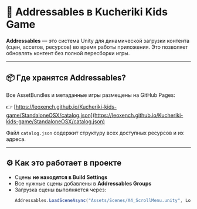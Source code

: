 # 🎯 Addressables в Kucheriki Kids Game

**Addressables** — это система Unity для динамической загрузки контента (сцен, ассетов, ресурсов) во время работы приложения. Это позволяет обновлять контент без полной пересборки игры.

---

## 📦 Где хранятся Addressables?

Все AssetBundles и метаданные игры размещены на GitHub Pages:

👉 [https://leoxench.github.io/Kucheriki-kids-game/StandaloneOSX/catalog.json](https://leoxench.github.io/Kucheriki-kids-game/StandaloneOSX/catalog.json)

Файл `catalog.json` содержит структуру всех доступных ресурсов и их адреса.

---

## ⚙️ Как это работает в проекте

- Сцены **не находятся в Build Settings**
- Все нужные сцены добавлены в **Addressables Groups**
- Загрузка сцены выполняется через:
  ```csharp
  Addressables.LoadSceneAsync("Assets/Scenes/A4_ScrollMenu.unity", LoadSceneMode.Single);
